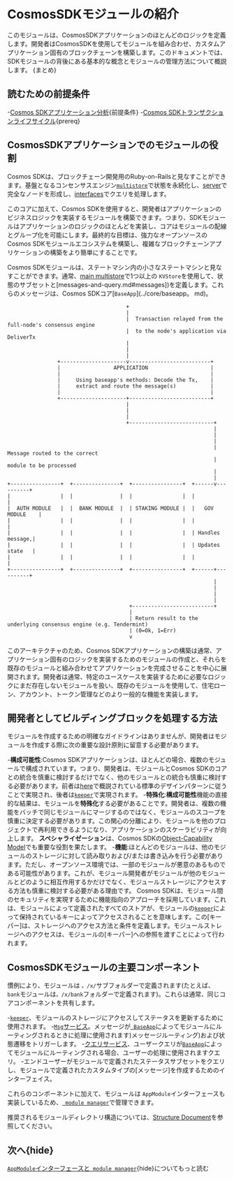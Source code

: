 # CosmosSDKモジュールの紹介

このモジュールは、CosmosSDKアプリケーションのほとんどのロジックを定義します。開発者はCosmosSDKを使用してモジュールを組み合わせ、カスタムアプリケーション固有のブロックチェーンを構築します。このドキュメントでは、SDKモジュールの背後にある基本的な概念とモジュールの管理方法について概説します。 {まとめ}

## 読むための前提条件

-[Cosmos SDKアプリケーション分析](../basics/app-anatomy.md){前提条件}
-[Cosmos SDKトランザクションライフサイクル](../basics/tx-lifecycle.md){prereq}

## CosmosSDKアプリケーションでのモジュールの役割

Cosmos SDKは、ブロックチェーン開発用のRuby-on-Railsと見なすことができます。基盤となるコンセンサスエンジン[`multistore`](。./core/store.md#multistore)で状態を永続化し、[server](../core/node.md)で完全なノードを形成し、[interfaces](./module-interfaces.md)でクエリを処理します。

このコアに加えて、Cosmos SDKを使用すると、開発者はアプリケーションのビジネスロジックを実装するモジュールを構築できます。つまり、SDKモジュールはアプリケーションのロジックのほとんどを実装し、コアはモジュールの配線とグループ化を可能にします。最終的な目標は、強力なオープンソースのCosmos SDKモジュールエコシステムを構築し、複雑なブロックチェーンアプリケーションの構築をより簡単にすることです。

Cosmos SDKモジュールは、ステートマシン内の小さなステートマシンと見なすことができます。通常、[main multistore](../core/store.md)で1つ以上の `KVStore`を使用して、状態のサブセットと[messages-and-query.md#messages])を定義します。これらのメッセージは、Cosmos SDKコア[`BaseApp`](../core/baseapp。 md)。 

```
                                      +
                                      |
                                      |  Transaction relayed from the full-node's consensus engine
                                      |  to the node's application via DeliverTx
                                      |
                                      |
                                      |
                +---------------------v--------------------------+
                |                 APPLICATION                    |
                |                                                |
                |     Using baseapp's methods: Decode the Tx,    |
                |     extract and route the message(s)           |
                |                                                |
                +---------------------+--------------------------+
                                      |
                                      |
                                      |
                                      +---------------------------+
                                                                  |
                                                                  |
                                                                  |
                                                                  |  Message routed to the correct
                                                                  |  module to be processed
                                                                  |
                                                                  |
+----------------+  +---------------+  +----------------+  +------v----------+
|                |  |               |  |                |  |                 |
|  AUTH MODULE   |  |  BANK MODULE  |  | STAKING MODULE |  |   GOV MODULE    |
|                |  |               |  |                |  |                 |
|                |  |               |  |                |  | Handles message,|
|                |  |               |  |                |  | Updates state   |
|                |  |               |  |                |  |                 |
+----------------+  +---------------+  +----------------+  +------+----------+
                                                                  |
                                                                  |
                                                                  |
                                                                  |
                                       +--------------------------+
                                       |
                                       | Return result to the underlying consensus engine (e.g. Tendermint)
                                       | (0=Ok, 1=Err)
                                       v
```

このアーキテクチャのため、Cosmos SDKアプリケーションの構築は通常、アプリケーション固有のロジックを実装するためのモジュールの作成と、それらを既存のモジュールと組み合わせてアプリケーションを完成させることを中心に展開されます。開発者は通常、特定のユースケースを実装するために必要なロジックにまだ存在しないモジュールを扱い、既存のモジュールを使用して、住宅ローン、アカウント、トークン管理などのより一般的な機能を実装します。

## 開発者としてビルディングブロックを処理する方法

モジュールを作成するための明確なガイドラインはありませんが、開発者はモジュールを作成する際に次の重要な設計原則に留意する必要があります。

-**構成可能性**:Cosmos SDKアプリケーションは、ほとんどの場合、複数のモジュールで構成されています。つまり、開発者は、モジュールとCosmos SDKのコアとの統合を慎重に検討するだけでなく、他のモジュールとの統合も慎重に検討する必要があります。前者は[here](#main-components-of-sdk-modules)で概説されている標準のデザインパターンに従うことで実現され、後者は[`keeper`](./keeper.md)で実現されます。
-**特殊化**:**構成可能性**機能の直接的な結果は、モジュールを**特殊化**する必要があることです。開発者は、複数の機能をバッチで同じモジュールにマージするのではなく、モジュールのスコープを慎重に決定する必要があります。この関心の分離により、モジュールを他のプロジェクトで再利用できるようになり、アプリケーションのスケーラビリティが向上します。 **スペシャライゼーション**は、Cosmos SDKの[Object-Capability Model](../core/ocap.md)でも重要な役割を果たします。
-**機能**:ほとんどのモジュールは、他のモジュールのストレージに対して読み取りおよび/または書き込みを行う必要があります。ただし、オープンソース環境では、一部のモジュールが悪意のあるものである可能性があります。これが、モジュール開発者がモジュールが他のモジュールとどのように相互作用するかだけでなく、モジュールストレージにアクセスする方法も慎重に検討する必要がある理由です。 Cosmos SDKは、モジュール間のセキュリティを実現するために機能指向のアプローチを採用しています。これは、モジュールによって定義されたすべてのストアが、モジュールの[`keeper`](./keeper.md)によって保持されているキーによってアクセスされることを意味します。この[キーパー]は、ストレージへのアクセス方法と条件を定義します。モジュールストレージへのアクセスは、モジュールの[キーパー]への参照を渡すことによって行われます。

## CosmosSDKモジュールの主要コンポーネント

慣例により、モジュールは `。/x/`サブフォルダーで定義されます(たとえば、 `bank`モジュールは`。/x/bank`フォルダーで定義されます)。これらは通常、同じコアコンポーネントを共有します。

-[`keeper`](./keeper.md)、モジュールのストレージにアクセスしてステータスを更新するために使用されます。
-[`Msg`サービス](./messages-and-queries.md#messages)。メッセージが[` BaseApp`](../core/baseapp.md#message)によってモジュールにルーティングされるときに処理に使用されます)メッセージルーティング)および状態遷移をトリガーします。
-[クエリサービス](./query-services.md)、ユーザークエリが[`BaseApp`](../core/baseapp.md#query-routing)によってモジュールにルーティングされる場合、ユーザーの処理に使用されますクエリ。
-エンドユーザーがモジュールで定義されたステータスサブセットをクエリし、モジュールで定義されたカスタムタイプの[メッセージ]を作成するためのインターフェイス。

これらのコンポーネントに加えて、モジュールは `AppModule`インターフェースも実装しているため、[` module manager`](./module-manager.md)で管理できます。

推奨されるモジュールディレクトリ構造については、[Structure Document](./structure.md)を参照してください。

## 次へ{hide}

[`AppModule`インターフェースと` module manager`](./module-manager.md){hide}についてもっと読む 